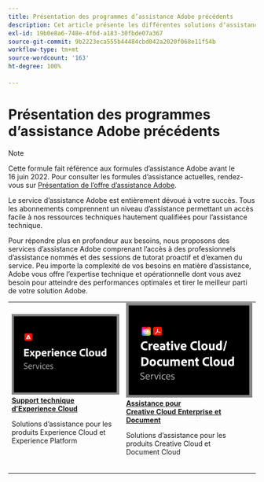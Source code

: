 ```yaml
---
title: Présentation des programmes d’assistance Adobe précédents
description: Cet article présente les différentes solutions dʼassistance clientèle disponibles pour Adobe Experience Cloud, Adobe Document Cloud et Adobe Creative Cloud.
exl-id: 19b0e8a6-748e-4f6d-a183-30fbde07a367
source-git-commit: 9b2223eca555b44484cbd042a2020f068e11f54b
workflow-type: tm+mt
source-wordcount: '163'
ht-degree: 100%

---
```


# Présentation des programmes d’assistance Adobe précédents

>[!NOTE]
>
>Cette formule fait référence aux formules d’assistance Adobe avant le 16 juin 2022. Pour consulter les formules d’assistance actuelles, rendez-vous sur [Présentation de l’offre d’assistance Adobe](overview.md).

Le service d’assistance Adobe est entièrement dévoué à votre succès. Tous les abonnements comprennent un niveau d’assistance permettant un accès facile à nos ressources techniques hautement qualifiées pour l’assistance technique.

Pour répondre plus en profondeur aux besoins, nous proposons des services d’assistance Adobe comprenant l’accès à des professionnels d’assistance nommés et des sessions de tutorat proactif et d’examen du service. Peu importe la complexité de vos besoins en matière d’assistance, Adobe vous offre l’expertise technique et opérationnelle dont vous avez besoin pour atteindre des performances optimales et tirer le meilleur parti de votre solution Adobe.

<table style="table-layout:fixed">
<tr>
  <td>
    <a href="dx-overview.md">
    <img alt="Prise en charge de DX" src="assets/ECthumbnail.png"/>
    </a>
    <div>
    <a href="dx-overview.md"><strong>Support technique d’Experience Cloud</strong></a>
    </div>
    <p>Solutions dʼassistance pour les produits Experience Cloud et Experience Platform</p>
    <br>
  </td>
  <td>
    <a href="dme-overview.md">
      <img alt="Commerciale" src="assets/CCDCThumbnail.png">
    </a>
    <div>
    <a href="dme-overview.md"><strong>Assistance pour Creative Cloud Enterprise et Document</strong></a>
    </div>
    <p>Solutions dʼassistance pour les produits Creative Cloud et Document Cloud</p>
    <br>
  </td>
</tr>
</table>
